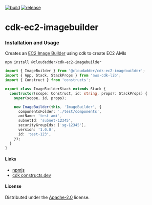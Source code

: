 [![build](https://github.com/cloudadder/cdk-ec2-imagebuilder/actions/workflows/build.yml/badge.svg)](https://github.com/cloudadder/cdk-ec2-imagebuilder/actions/workflows/build.yml)
[![release](https://github.com/cloudadder/cdk-ec2-imagebuilder/actions/workflows/release.yml/badge.svg)](https://github.com/cloudadder/cdk-ec2-imagebuilder/actions/workflows/release.yml)

# cdk-ec2-imagebuilder
### Installation and Usage
Creates an [EC2 Image Builder](https://aws.amazon.com/image-builder/) using cdk to create EC2 AMIs
```console
npm install @cloudadder/cdk-ec2-imagebuilder
```
```typescript
import { ImageBuilder } from '@cloudadder/cdk-ec2-imagebuilder';
import { App, Stack, StackProps } from 'aws-cdk-lib';
import { Construct } from 'constructs';

export class ImageBuilderStack extends Stack {
  constructor(scope: Construct, id: string, props?: StackProps) {
    super(scope, id, props);

    new ImageBuilder(this, 'ImageBuilder', {
      componentsFolder: './test/components',
      amiName: 'test-ami',
      subnetId: 'subnet-12345',
      securityGroupIds: ['sg-12345'],
      version: '1.0.0',
      id: 'test-123',
    });
  }
}
```

#### Links
* [npmjs](https://www.npmjs.com/package/@cloudadder/cdk-ec2-imagebuilder)
* [cdk constructs.dev](https://constructs.dev/packages/@cloudadder/cdk-ec2-imagebuilder)

#### License

Distributed under the [Apache-2.0](./LICENSE) license.